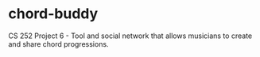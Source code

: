 # chord-buddy
CS 252 Project 6 - Tool and social network that allows musicians to create and share chord progressions.
